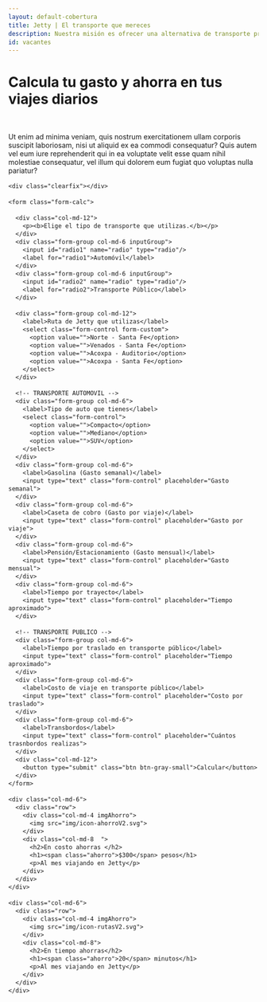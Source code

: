 ```yaml
---
layout: default-cobertura
title: Jetty | El transporte que mereces
description: Nuestra misión es ofrecer una alternativa de transporte privado seguro, confiable y accesible. Actualmente ofrecemos soluciones de traslado para personas en viajan entre las zonas de Aragón, Cuautitlán, Condesa, Narvarte, Santa Fe, Polanco.
id: vacantes
---
```


<div class="container marginTop calc">
  <div class="row">
    <div class="col-md-12">
      <h1>Calcula tu gasto y ahorra en tus viajes diarios</h1>
      <br>
      <p>Ut enim ad minima veniam, quis nostrum exercitationem ullam corporis suscipit laboriosam, nisi ut aliquid ex ea commodi consequatur? Quis autem vel eum iure reprehenderit qui in ea voluptate velit esse quam nihil molestiae consequatur, vel illum qui dolorem eum fugiat quo voluptas nulla pariatur?</p>
    </div>

    <div class="clearfix"></div>

    <form class="form-calc">

      <div class="col-md-12">
        <p><b>Elige el tipo de transporte que utilizas.</b></p>
      </div>
      <div class="form-group col-md-6 inputGroup">
        <input id="radio1" name="radio" type="radio"/>
        <label for="radio1">Automóvil</label>
      </div>
      <div class="form-group col-md-6 inputGroup">
        <input id="radio2" name="radio" type="radio"/>
        <label for="radio2">Transporte Público</label>
      </div>

      <div class="form-group col-md-12">
        <label>Ruta de Jetty que utilizas</label>
        <select class="form-control form-custom">
          <option value="">Norte - Santa Fe</option>
          <option value="">Venados - Santa Fe</option>
          <option value="">Acoxpa - Auditorio</option>
          <option value="">Acoxpa - Santa Fe</option>
        </select>
      </div>

      <!-- TRANSPORTE AUTOMOVIL -->
      <div class="form-group col-md-6">
        <label>Tipo de auto que tienes</label>
        <select class="form-control">
          <option value="">Compacto</option>
          <option value="">Mediano</option>
          <option value="">SUV</option>
        </select>
      </div>
      <div class="form-group col-md-6">
        <label>Gasolina (Gasto semanal)</label>
        <input type="text" class="form-control" placeholder="Gasto semanal">
      </div>
      <div class="form-group col-md-6">
        <label>Caseta de cobro (Gasto por viaje)</label>
        <input type="text" class="form-control" placeholder="Gasto por viaje">
      </div>
      <div class="form-group col-md-6">
        <label>Pensión/Estacionamiento (Gasto mensual)</label>
        <input type="text" class="form-control" placeholder="Gasto mensual">
      </div>
      <div class="form-group col-md-6">
        <label>Tiempo por trayecto</label>
        <input type="text" class="form-control" placeholder="Tiempo aproximado">
      </div>

      <!-- TRANSPORTE PUBLICO -->
      <div class="form-group col-md-6">
        <label>Tiempo por traslado en transporte público</label>
        <input type="text" class="form-control" placeholder="Tiempo aproximado">
      </div>
      <div class="form-group col-md-6">
        <label>Costo de viaje en transporte público</label>
        <input type="text" class="form-control" placeholder="Costo por traslado">
      </div>
      <div class="form-group col-md-6">
        <label>Transbordos</label>
        <input type="text" class="form-control" placeholder="Cuántos trasnbordos realizas">
      </div>
      <div class="col-md-12">
        <button type="submit" class="btn btn-gray-small">Calcular</button>
      </div>
    </form>

    <div class="col-md-6">
      <div class="row">
        <div class="col-md-4 imgAhorro">
          <img src="img/icon-ahorroV2.svg">
        </div>
        <div class="col-md-8  ">
          <h2>En costo ahorras </h2>
          <h1><span class="ahorro">$300</span> pesos</h1>
          <p>Al mes viajando en Jetty</p>
        </div>
      </div>
    </div>

    <div class="col-md-6">
      <div class="row">
        <div class="col-md-4 imgAhorro">
          <img src="img/icon-rutasV2.svg">
        </div>
        <div class="col-md-8">
          <h2>En tiempo ahorras</h2>
          <h1><span class="ahorro">20</span> minutos</h1>
          <p>Al mes viajando en Jetty</p>
        </div>
      </div>
    </div>

  </div>
</div>
